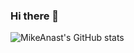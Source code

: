 ### Hi there 👋
![MikeAnast's GitHub stats](https://github-readme-stats.vercel.app/api?username=MikeAnast&count_private=true&show_icons=true&theme=dracula&count_private=true)


<!--
**MikeAnast/MikeAnast** is a ✨ _special_ ✨ repository because its `README.md` (this file) appears on your GitHub profile.

Here are some ideas to get you started:

- 🔭 I’m currently working on ...
- 🌱 I’m currently learning ...
- 👯 I’m looking to collaborate on ...
- 🤔 I’m looking for help with ...
- 💬 Ask me about ...
- 📫 How to reach me: ...
- 😄 Pronouns: ...
- ⚡ Fun fact: ...
-->
